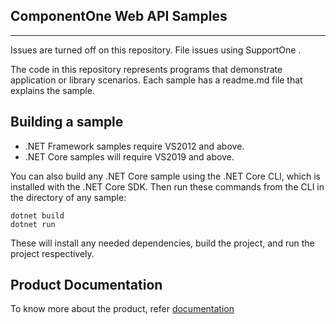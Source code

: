 ## ComponentOne Web API Samples
____


Issues are turned off on this repository. File issues using SupportOne .

The code in this repository represents programs that demonstrate application or library scenarios. Each sample has a readme.md file that explains the sample.

## Building a sample

* .NET Framework samples require VS2012 and above.
* .NET Core samples will require VS2019 and above.

You can also build any .NET Core sample using the .NET Core CLI, which is installed with the .NET Core SDK. Then run these commands from the CLI in the directory of any sample:
```
dotnet build 
dotnet run 
```
These will install any needed dependencies, build the project, and run the project respectively.

## Product Documentation
To know more about the product, refer [documentation](https://www.grapecity.com/componentone/docs/webapi/) 
